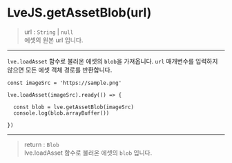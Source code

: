 # LveJS.getAssetBlob(url)

> url : `String` | `null`  
  에셋의 원본 url 입니다.

---

`lve.loadAsset` 함수로 불러온 에셋의 `blob`을 가져옵니다. `url` 매개변수를 입력하지 않으면 모든 에셋 객체 경로를 반환합니다.  

```
const imageSrc = 'https://sample.png'

lve.loadAsset(imageSrc).ready(() => {

  const blob = lve.getAssetBlob(imageSrc)
  console.log(blob.arrayBuffer())

})
```

---

> return : `Blob`  
  lve.loadAsset 함수로 불러온 에셋의 `blob` 입니다.